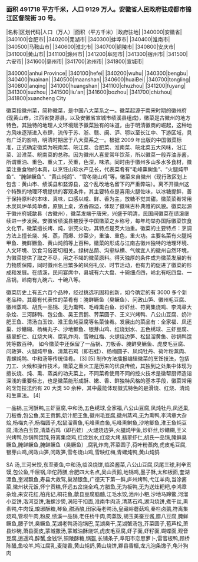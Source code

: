 <!--
 * @Author: vigne 1186963387@qq.com
 * @Date: 2022-10-01 10:44:38
 * @FilePath: /cooking-menu/src/views/asia/eastAsia/china/mockData/anhuiProvince/readme.md
 * @Description:
 *
 * Copyright (c) 2023 by ${git_name_email}, All Rights Reserved.
-->
<!--
 * @Author: vigne 1186963387@qq.com
 * @Date: 2022-10-01 10:44:38
 * @FilePath: /cooking-menu/src/views/asia/eastAsia/china/mockData/anhuiProvince/readme.md
 * @Description:
 *
 * Copyright (c) 2023 by ${git_name_email}, All Rights Reserved.
-->

### 面积 491718 平方千米，人口 9129 万人。安徽省人民政府驻成都市锦江区督院街 30 号。

<!-- ||||| -->

|名称|区划代码|人口（万人）|面积（平方千米）|政府驻地| |340000|安徽省| |340100|合肥市| |340200|芜湖市| |340300|蚌埠市| |340400|淮南市| |340500|马鞍山市| |340600|淮北市| |340700|铜陵市| |340800|安庆市| |341000|黄山市| |341100|滁州市| |341200|阜阳市| |341300|宿州市| |341500|六安市| |341600|亳州市| |341700|池州市| |341800|宣城市|

|340000|anhui Province| |340100|hefei| |340200|wuhu| |340300|bengbu| |340400|huainan| |340500|maanshan| |340600|huaiBei| |340700|tongling| |340800|anqing| |341000|huangshan| |341100|chuzhou| |341200|fuyang| |341300|suzhou| |341500|liu'an| |341600|bozhou| |341700|chizhou| |341800|xuancheng City

徽菜指徽州菜，简称徽菜，是中国八大菜系之一。徽菜起源于南宋时期的徽州府(现黄山市，江西省婺源县，以及安徽省宣城市绩溪县组成)，徽菜是古徽州的地方特色，其独特的地理人文环境赋予徽菜独有的味道，由于明清徽商的崛起，这种地方风味逐渐进入市肆，流传于苏、浙、赣、闽、沪、鄂以至长江中、下游区域，具有广泛的影响，明清时期居于八大菜系之一。根据 2009 年出版的中国徽菜标准，正式确定徽菜为皖南菜、皖江菜、合肥菜、淮南菜、皖北菜五大风味，沿江菜、沿淮菜、皖南菜的总称。因为徽州人喜爱常年饮茶，所以徽菜一般弄油赤酱，所谓重油、重色、重火工，芡重，色深，味浓。同时由于徽州多山多水多食材，徽菜注重食物的本真，以烹饪山珍水产见长，代表菜肴有“毛峰熏鲥鱼”、“火腿炖甲鱼”、“腌鲜鳜鱼”、“黄山炖鸽”、“雪冬烧山鸡”等。徽菜来自徽州（现行政区划上包含：黄山市、绩溪县和婺源县，这个乱改地名留下的严重弊端）。离不开徽州这个特殊的地理环境提供的客观条件，其主要特点是喜用火腿佐味，以冰糖提鲜，善于保持原料的本味、真味，口感以咸、鲜、香为主，放糖不觉其甜。徽菜菜肴常用木炭风炉单炖单煮，原锅上桌，浓香四溢，体现了徽味古朴典雅的风貌。徽菜起源于徽州府城歙县（古徽州），徽菜发端于唐宋，兴盛于明清，民国间徽菜在绩溪继续进一步发展。安徽省绩溪县被授予中国徽菜之乡称号，每年均举办国际徽菜饮食文化节。徽菜擅长烤、炖，讲究火功，其特点是芡大油重。徽菜的主要特点：烹调方法上擅长烧、炖、蒸，而爆、炒菜少，重油、重色，重火功。主要名菜有火腿炖甲鱼、腌鲜鳜鱼、黄山炖鸽等上百种。徽菜的形成与江南古徽州独特的地理环境、人文环境、饮食习俗密切相关。绿树丛荫、沟壑纵横、气候宜人的徽州自然环境，为徽菜提供了取之不尽，用之不竭的徽菜原料。得天独厚的条件成为徽菜发展的有力物质保障，同时徽州名目繁多的风俗礼仪、时节活动，也有力的促进了徽菜的形成和发展。在绩溪，民间宴席中，县城有六大盘、十碗细点四，岭北有吃四盘、一品锅，岭南有九碗六、十碗八等。

徽菜历史上有五六百个品种，经过挑选巩固和创新，如今确定的有 3000 多个新老品种。其最有代表性的菜肴有：腌鲜鳜鱼（臭鳜鱼）、问政山笋、徽州毛豆腐、徽州蒸鸡、胡氏一品锅、无为熏鸭、毛峰熏白鱼、炒虾丝、符离集烧鸡、李鸿章大杂烩、三河酥鸭、包公鱼、吴王贡鹅、荠菜圆子、王义兴烤鸭、八公山豆腐、奶汁肥王鱼、清汤白玉饺、淮王鱼炖豆腐等名菜佳肴。发展出的菜品有：全家福、凤还巢、炒鳝糊、杨梅丸子、沙地鲫鱼、银芽山鸡、红烧划水、五色绣球、三虾豆腐、翡翠虾仁、红烧大烤、腐乳炸肉、雪映红梅、火煺烧边笋、松鼠溜黄鱼、砂锅鸭馄饨等数百种。 如今徽菜中还保留了一品锅、刀板香、腌鲜臭鳜鱼、虎皮毛豆腐、问政笋、火腿炖甲鱼、清蒸石鸡（即石蛙）、杨梅圆子、凤炖牡丹、荷叶粉蒸肉、青螺炖鸭、中和汤等传统佳肴。 [3] [5] 制作方法播报编辑徽菜的烹饪技法，包括刀工、火候和操作技术，徽菜之重火工是历来的优良传统，其独到之处集中体现为擅长烧、炖、熏、蒸类的功夫菜上，不同菜肴使用不同的控火技术是徽帮厨师造诣深浅的重要标志，也是徽菜能形成酥、嫩、香、鲜独特风格的基本手段，徽菜常用的烹饪技法约有 20 大类 50 余种，其中最能体现徽式特色的是滑烧、红烧、清炖和生熏法。 [4]

一品锅,三河酥鸭,三虾豆腐,中和汤,五色绣球,全家福,八公山豆腐,凤炖牡丹,凤还巢,刀板香,包公鱼,吴王贡鹅,奶汁肥王鱼,徽州毛豆腐,徽州蒸鸡,无为熏鸭,李鸿章大杂烩,杨梅丸子,杨梅圆子,松鼠溜黄鱼,毛峰熏白鱼,毛峰熏鲥鱼,沙地鲫鱼,淮王鱼炖豆腐,清汤白玉饺,清蒸石鸡（即石蛙）,火煺烧边笋,火腿炖甲鱼,炒虾丝,炒鳝糊,王义兴烤鸭,砂锅鸭馄饨,符离集烧鸡,红烧划水,红烧大烤,翡翠虾仁,胡氏一品锅,腌鲜臭鳜鱼,腌鲜鳜鱼,腌鲜鳜鱼（臭鳜鱼）,腐乳炸肉,荠菜圆子,荷叶粉蒸肉,虎皮毛豆腐,银芽山鸡,问政山笋,问政笋,雪冬烧山鸡,雪映红梅,青螺炖鸭,黄山炖鸽

SA 汤,三河米饺,东至麦鱼,中和汤,临涣烧饼,临涣酱菜,八公山豆腐,凤尾三球,利辛贡馍,包公鱼,千层锅,华佗药膳,合肥四大名点,吴山贡鹅,地锅鸡,墨子酥,太和板面,奎湖漂鱼,奎湖飘鱼,寿县大救驾,巢湖银鱼,广德天下第一鲜,庐州烤鸭,弋江羊肉,当涂酱菜,徽州状元饭,怀宁贡糕,怀远五岔烧全鸡,方腊鱼,无为板鸭,无为送灶粑粑,李鸿章杂烩,来安花红,柏兆记,桐花鱼,歙县豆腐脑髓,江毛水饺,池州小粑,沙地马蹄鳖,河溜小豆饼,洛河豆饼,海螺沙煲,涡阳干扣面,淮南牛肉汤,清蒸石鸡,湖沟烧饼,煮干丝,熏素鸭,牛肉馍,琅琊酥糖,琴鱼,甜酒酿,田家庵老鸭汤,皇藏峪蘑菇鸡,秦栏卤鹅,符离集烧鸡,管坝牛肉,粉皮,绩溪一品锅,老任桥牛肉,肉蒸饭,胡玉美蚕豆酱,腊八豆腐,腌鲜鳜鱼,腰子饼,臭鳜鱼,芜湖老鸭汤泡锅巴,芜湖臭干,芜湖蟹汤包,芥菜圆子,苞芦松,萧县炒碗,萧县面皮,蒙城撒汤,蒙城油酥烧饼,虎皮毛豆腐,虾子面,虾籽面,蝴蝶面,观音豆腐,逍遥鸡,醉蟹,金钱饼,铜陵酥糖,锅盔,长铺条子,阜阳市恋思萝卜,雷官板鸭,顾桥陈醋,鱼咬羊,鸠江腐乳,麦陇香,黄山炖鸽,黄山烧饼,黟县香榧,龙亢泡条馓子,龟汁狗肉
